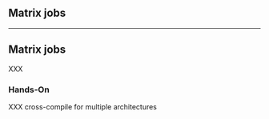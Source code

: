 <!-- .slide: id="gitlab_matrix_jobs" class="vertical-center" -->

<i class="fa-duotone fa-cubes-stacked fa-8x fa-duotone-colors" style="float: right; color: grey;"></i>

## Matrix jobs

---

## Matrix jobs

XXX

### Hands-On

XXX cross-compile for multiple architectures
